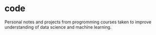 # code

Personal notes and projects from progromming courses taken to improve understanding of data science and machine learning.
